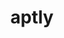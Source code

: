 ---
codehost: https://github.com/https://github.com/aptly-dev/aptly
logohandle: aptlyinfo
sort: aptly
title: aptly
website: https://www.aptly.info/
---